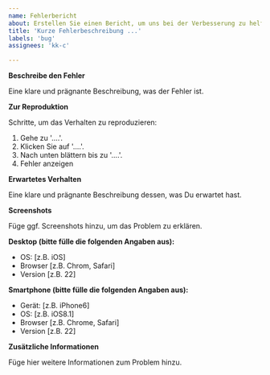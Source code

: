 ```yaml
---
name: Fehlerbericht
about: Erstellen Sie einen Bericht, um uns bei der Verbesserung zu helfen
title: 'Kurze Fehlerbeschreibung ...'
labels: 'bug'
assignees: 'kk-c'

---
```


**Beschreibe den Fehler**

Eine klare und prägnante Beschreibung, was der Fehler ist.

**Zur Reproduktion**

Schritte, um das Verhalten zu reproduzieren:
1. Gehe zu '....'.
2. Klicken Sie auf '....'.
3. Nach unten blättern bis zu '....'.
4. Fehler anzeigen

**Erwartetes Verhalten**

Eine klare und prägnante Beschreibung dessen, was Du erwartet hast.

**Screenshots**

Füge ggf. Screenshots hinzu, um das Problem zu erklären.

**Desktop (bitte fülle die folgenden Angaben aus):**
 - OS: [z.B. iOS]
 - Browser [z.B. Chrom, Safari]
 - Version [z.B. 22]

**Smartphone (bitte fülle die folgenden Angaben aus):**
 - Gerät: [z.B. iPhone6]
 - OS: [z.B. iOS8.1]
 - Browser [z.B. Chrome, Safari]
 - Version [z.B. 22]

**Zusätzliche Informationen**

Füge hier weitere Informationen zum Problem hinzu.
